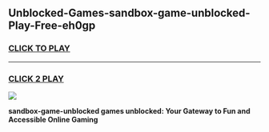 
## Unblocked-Games-sandbox-game-unblocked-Play-Free-eh0gp
<h3>
<a href="https://premium76.site?title=sandbox-game-unblocked&ref=23A">CLICK TO PLAY</a></h3>
<hr>

<h3>
<a href="https://premium76.site?title=sandbox-game-unblocked&ref=23A">CLICK 2 PLAY</a>
  
</h3>

<a href="https://premium76.site?title=sandbox-game-unblocked&ref=23A"><img src="https://clearcache.store/games.png"></a>


**sandbox-game-unblocked games unblocked: Your Gateway to Fun and Accessible Online Gaming**
